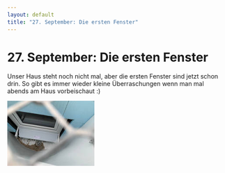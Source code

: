```yaml
---
layout: default
title: "27. September: Die ersten Fenster"
---
```


# 27. September: Die ersten Fenster

Unser Haus steht noch nicht mal, aber die ersten Fenster sind jetzt schon drin. So gibt es immer wieder kleine Überraschungen wenn man mal abends am Haus vorbeischaut :)

[![Ein Fenster im Lichtschacht](/assets/2019-09-27_IMG_2833-thumb.jpeg)](/assets/2019-09-27_IMG_2833.jpeg "Ein Fenster im Lichtschacht")
